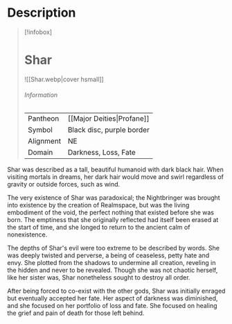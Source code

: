 # Description

> [!infobox]
> # Shar
> ![[Shar.webp|cover hsmall]]
> ###### Information
> | | |
> |---|---|
> | Pantheon | [[Major Deities\|Profane]] |
> | Symbol | Black disc, purple border |
> | Alignment | NE |
> | Domain | Darkness, Loss, Fate |

Shar was described as a tall, beautiful humanoid with dark black hair. When visiting mortals in dreams, her dark hair would move and swirl regardless of gravity or outside forces, such as wind.

The very existence of Shar was paradoxical; the Nightbringer was brought into existence by the creation of Realmspace, but was the living embodiment of the void, the perfect nothing that existed before she was born. The emptiness that she originally reflected had itself been erased at the start of time, and she longed to return to the ancient calm of nonexistence.

The depths of Shar's evil were too extreme to be described by words. She was deeply twisted and perverse, a being of ceaseless, petty hate and envy. She plotted from the shadows to undermine all creation, reveling in the hidden and never to be revealed. Though she was not chaotic herself, like her sister was, Shar nonetheless sought to destroy all order.

After being forced to co-exist with the other gods, Shar was initially enraged but eventually accepted her fate. Her aspect of darkness was diminished, and she focused on her portfolio of loss and fate. She focused on healing the grief and pain of death for those left behind.

